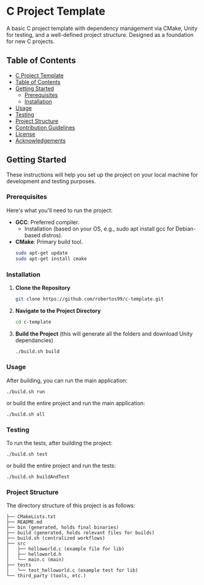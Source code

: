 # C Project Template

A basic C project template with dependency management via CMake, Unity for testing, and a well-defined project structure. Designed as a foundation for new C projects.

## Table of Contents

- [C Project Template](#c-project-template)
- [Table of Contents](#table-of-contents)
- [Getting Started](#getting-started)
  - [Prerequisites](#prerequisites)
  - [Installation](#installation)
- [Usage](#usage)
- [Testing](#testing)
- [Project Structure](#project-structure)
- [Contribution Guidelines](#contribution-guidelines)
- [License](#license)
- [Acknowledgements](#acknowledgements)

## Getting Started

These instructions will help you set up the project on your local machine for development and testing purposes.

### Prerequisites

Here's what you'll need to run the project:

- **GCC**: Preferred compiler.
  - Installation (based on your OS, e.g., sudo apt install gcc for Debian-based distros).
- **CMake**: Primary build tool.
   ```bash
   sudo apt-get update 
   sudo apt-get install cmake

### Installation

1. **Clone the Repository**
    ```bash
   git clone https://github.com/robertos99/c-template.git

2. **Navigate to the Project Directory**
    ```bash
   cd c-template

3. **Build the Project** (this will generate all the folders and download Unity dependancies)

    ```bash
    ./build.sh build

### Usage
After building, you can run the main application:
    
    ./build.sh run

or build the entire project and run the main application:

    ./build.sh all


### Testing
To run the tests, after building the project:    

    ./build.sh test

or build the entire project and run the tests:

    ./build.sh buildAndTest

### Project Structure
The directory structure of this project is as follows:

```
├── CMakeLists.txt
├── README.md
├── bin (generated, holds final binaries)
├── build (generated, holds relevant files for builds)
├── build.sh (centralized workflows)
├── src
│   ├── helloworld.c (example file for lib)
│   ├── helloworld.h
│   └── main.c (main)
├── tests
│   └── test_helloworld.c (example test for lib)
└── third_party (tools, etc.)